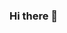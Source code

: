 ### Hi there 👋

<!--
**nhthach/nhthach** is a ✨ _special_ ✨ repository because its `README.md` (this file) appears on your GitHub profile.

Here are some ideas to get you started:

- 🔭 I’m currently working on BE developer
- 🌱 I’m currently learning ROR, PHP, some BE languages
- 👯 I’m looking to collaborate on ...
- 🤔 I’m looking for help with ...
- 💬 Ask me about: Anything
- 📫 How to reach me: Facebook, Linkdle
- 😄 Pronouns: ...
- ⚡ Fun fact: ...
-->
